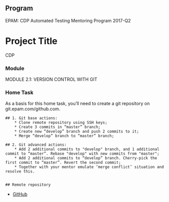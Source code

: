 ## Program

EPAM: CDP Automated Testing Mentoring Program 2017-Q2

# Project Title

CDP

### Module

MODULE 2.1: VERSION CONTROL WITH GIT


### Home Task

As a basis for this home task, you’ll need to create a git repository on git.epam.com/github.com. 

```
## 1. Git base actions:
	* Clone remote repository using SSH keys;
	* Create 3 commits in “master” branch;
	* Create new “develop” branch and push 2 commits to it;
	* Merge “develop” branch to “master” branch;

## 2. Git advanced actions:
	* Add 2 additional commits to "develop" branch, and 1 additional commit to “master”. Rebase "develop" with new commits from "master";
	* Add 2 additional commits to “develop” branch. Cherry-pick the first commit to “master”. Revert the second commit; 
	* Together with your mentor emulate ‘merge conflict’ situation and resolve this.


## Remote repository
```
* [GitHub](https://github.com/Marine84/CDP.git) 
```